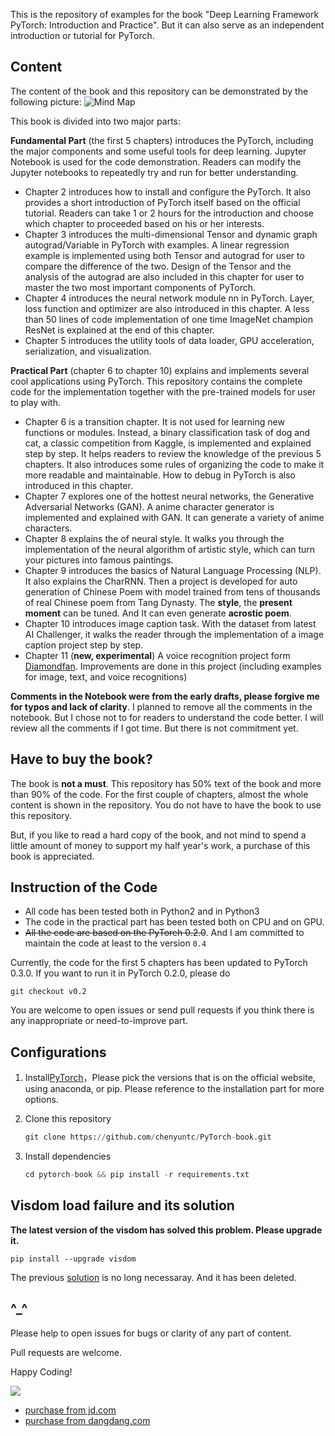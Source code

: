 This is the repository of examples for the book "Deep Learning Framework PyTorch: Introduction and Practice". But it can also serve as an independent introduction or tutorial for PyTorch.

## Content

The content of the book and this repository can be demonstrated by the following picture:
![Mind Map](http://7zh43r.com2.z0.glb.clouddn.com/del/mindmap.png)

This book is divided into two major parts:

**Fundamental Part** (the first 5 chapters) introduces the PyTorch, including the major components and some useful tools for deep learning. Jupyter Notebook is used for the code demonstration. Readers can modify the Jupyter notebooks to repeatedly try and run for better understanding.

- Chapter 2 introduces how to install and configure the PyTorch. It also provides a short introduction of PyTorch itself based on the official tutorial. Readers can take 1 or 2 hours for the introduction and choose which chapter to proceeded based on his or her interests.
- Chapter 3 introduces the multi-dimensional Tensor and dynamic graph autograd/Variable in PyTorch with examples. A linear regression example is implemented using both Tensor and autograd for user to compare the difference of the two. Design of the Tensor and the analysis of the autograd are also included in this chapter for user to master the two most important components of PyTorch.
- Chapter 4 introduces the neural network module nn in PyTorch. Layer, loss function and  optimizer are also introduced in this chapter. A less than 50 lines of code implementation of one time ImageNet champion ResNet is explained at the end of this chapter.
- Chapter 5 introduces the utility tools of data loader, GPU acceleration, serialization, and visualization.

**Practical Part** (chapter 6 to chapter 10) explains and implements several cool applications using PyTorch. This repository contains the complete code for the implementation together with the pre-trained models for user to play with.

- Chapter 6 is a transition chapter. It is not used for learning new functions or modules. Instead, a binary classification task of dog and cat, a classic competition from Kaggle, is implemented and explained step by step. It helps readers to review the knowledge of the previous 5 chapters. It also introduces some rules of organizing the code to make it more readable and maintainable. How to debug in PyTorch is also introduced in this chapter.
- Chapter 7 explores one of the hottest neural networks, the Generative Adversarial Networks (GAN). A anime character generator is implemented and explained with GAN. It can generate a variety of anime characters.
- Chapter 8 explains the of neural style. It walks you through the implementation of the neural algorithm of artistic style, which can turn your pictures into famous paintings.
- Chapter 9 introduces the basics of Natural Language Processing (NLP). It also explains the CharRNN. Then a project is developed for auto generation of Chinese Poem with model trained from tens of thousands of real Chinese poem from Tang Dynasty. The **style**, the **present moment** can be tuned. And It can even generate **acrostic poem**.
- Chapter 10 introduces image caption task. With the dataset from latest AI Challenger, it walks the reader through the implementation of a image caption project step by step.
- Chapter 11 (**new, experimental**) A voice recognition project form [Diamondfan](https://github.com/Diamondfan). Improvements are done in this project (including examples for image, text, and voice recognitions)


**Comments in the Notebook were from the early drafts, please forgive me for typos and lack of clarity**. I planned to remove all the comments in the notebook. But I chose not to for readers to understand the code better. I will review all the comments if I got time. But there is not commitment yet. 

## Have to buy the book?

The book is **not a must**. This repository has 50% text of the book and more than 90% of the code. For the first couple of chapters, almost the whole content is shown in the repository. You do not have to have the book to use this repository.

But, if you like to read a hard copy of the book, and not mind to spend a little amount of money to support my half year's work, a purchase of this book is appreciated.

## Instruction of the Code

- All code has been tested both in Python2 and in Python3
- The code in the practical part has been tested both on CPU and on GPU.
- ~~All the code are based on the PyTorch 0.2.0~~.  And I am committed to maintain the code at least to the version `0.4`

Currently, the code for the first 5 chapters has been updated to PyTorch 0.3.0. If you want to run it in PyTorch 0.2.0, please do
```
git checkout v0.2
```

You are welcome to open issues or send pull requests if you think there is any inappropriate or need-to-improve part.

## Configurations

1. Install[PyTorch](http://pytorch.org)，Please pick the versions that is on the official website, using anaconda, or pip. Please reference to the installation part for more options.

2. Clone this repository

   ```python
   git clone https://github.com/chenyuntc/PyTorch-book.git
   ```

3. Install dependencies

   ```python
   cd pytorch-book && pip install -r requirements.txt
   ```

## Visdom load failure and its solution
**The latest version of the visdom has solved this problem. Please upgrade it.**
```
pip install --upgrade visdom
```
The previous [solution](https://github.com/chenyuntc/pytorch-book/blob/2c8366137b691aaa8fbeeea478cc1611c09e15f5/README.md#visdom%E6%89%93%E4%B8%8D%E5%BC%80%E5%8F%8A%E5%85%B6%E8%A7%A3%E5%86%B3%E6%96%B9%E6%A1%88) is no long necessaray. And it has been deleted.

## ^_^

Please help to open issues for bugs or clarity of any part of content.


Pull requests are welcome.

Happy Coding!

![](http://img14.360buyimg.com/n1/jfs/t13339/32/2463730198/217483/e8148c6b/5a41277dNbd1470c1.jpg)

- [purchase from jd.com](https://search.jd.com/Search?keyword=pytorch%20入门与实践&enc=utf-8&wq=pytorch%20入门与实践&pvid=8b0d91d7108845ad8cbaf596326f3eb3)
- [purchase from dangdang.com](http://search.dangdang.com/?key=pytorch%20%C8%EB%C3%C5%D3%EB%CA%B5%BC%F9&act=input)
